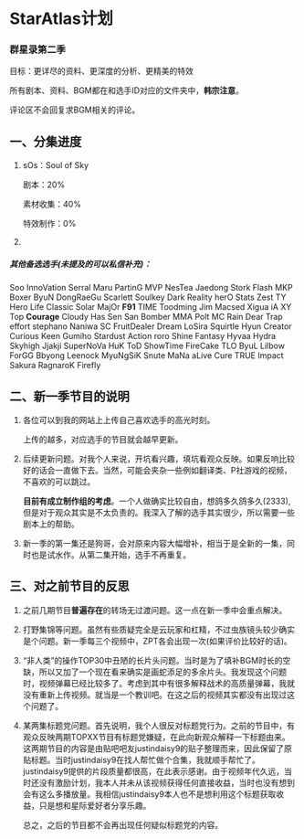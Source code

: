 # StarAtlas计划

### 群星录第二季

目标：更详尽的资料、更深度的分析、更精美的特效

所有剧本、资料、BGM都在和选手ID对应的文件夹中，**韩宗注意**。

评论区不会回复求BGM相关的评论。

## 一、分集进度

1. sOs：Soul of Sky

   剧本：20%

   素材收集：40%

   特效制作：0%

2. 



##### 其他备选选手(未提及的可以私信补充)：

Soo InnoVation Serral  Maru PartinG MVP NesTea Jaedong Stork Flash MKP Boxer ByuN DongRaeGu Scarlett Soulkey  Dark Reality herO Stats Zest TY Hero Life Classic  Solar MajOr **F91** TIME Toodming Jim Macsed Xigua iA XY Top **Courage** Cloudy Has Sen San Bomber MMA Polt MC Rain Dear Trap effort stephano Naniwa SC FruitDealer Dream LoSira Squirtle Hyun Creator Curious  Keen  Gumiho Stardust Action roro Shine Fantasy Hyvaa Hydra Skyhigh Jjakji SuperNoVa HuK ToD ShowTime  FireCake TLO ByuL 	Lilbow ForGG Bbyong Leenock 	MyuNgSiK Snute MaNa aLive Cure TRUE  Impact Sakura RagnaroK Firefly 



## 二、新一季节目的说明

1. 各位可以到我的网站上上传自己喜欢选手的高光时刻。

   上传的越多，对应选手的节目就会越早更新。

2. 后续更新问题。对我个人来说，开坑看兴趣，填坑看观众反映。如果反响比较好的话会一直做下去。当然，可能会夹杂一些例如翻译类、P社游戏的视频，不喜欢的可以跳过。

   **目前有成立制作组的考虑**。一个人做确实比较自由，想鸽多久鸽多久(2333),但是对于观众其实是不太负责的。我深入了解的选手其实很少，所以需要一些剧本上的帮助。

3. 新一季的第一集还是狗哥，会对原来内容大幅增补，相当于是全新的一集，同时也是试水作。从第二集开始，选手不再重复。

## 三、对之前节目的反思

1. 之前几期节目**普遍存在**的转场无过渡问题。这一点在新一季中会重点解决。

2. 打野集锦等问题。虽然有些质疑完全是云玩家和杠精，不过虫族镜头较少确实是个问题。新一季每三个视频中，ZPT各会出现一次(如果评价比较好的话)。

3. “非人类”的操作TOP30中丑陋的长片头问题。当时是为了填补BGM时长的空缺，所以又加了一个现在看来确实是画蛇添足的多余片头。我发现这个问题时，视频弹幕已经比较多了。考虑到其中有很多解释战术的高质量弹幕，我就没有重新上传视频。就当是一个教训吧。在这之后的视频其实都没有出现过这个问题了。

4. 某两集标题党问题。首先说明，我个人很反对标题党行为。之前的节目中，有观众反映两期TOPXX节目有标题党嫌疑，在此向新观众解释一下标题由来。这两期节目的内容是由贴吧吧友justindaisy9的贴子整理而来，因此保留了原贴标题。当时justindaisy9在找人帮忙做个合集，我就顺手帮忙了。justindaisy9提供的片段质量都很高，在此表示感谢。由于视频年代久远，当时还没有激励计划，我本人并未从该视频获得任何直接收益，当时也没有想到会有这么多播放量。我相信justindaisy9本人也不是想利用这个标题获取收益，只是想和星际爱好者分享乐趣。

   总之，之后的节目都不会再出现任何疑似标题党的内容。